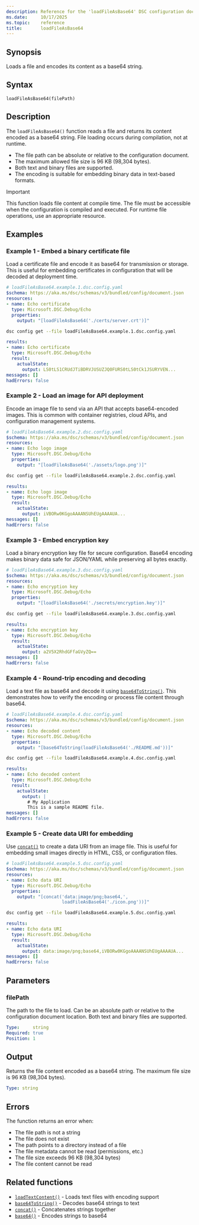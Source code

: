 ```yaml
---
description: Reference for the 'loadFileAsBase64' DSC configuration document function
ms.date:     10/17/2025
ms.topic:    reference
title:       loadFileAsBase64
---
```


## Synopsis

Loads a file and encodes its content as a base64 string.

## Syntax

```Syntax
loadFileAsBase64(filePath)
```

## Description

The `loadFileAsBase64()` function reads a file and returns its content encoded
as a base64 string. File loading occurs during compilation, not at runtime.

- The file path can be absolute or relative to the configuration document.
- The maximum allowed file size is 96 KB (98,304 bytes).
- Both text and binary files are supported.
- The encoding is suitable for embedding binary data in text-based formats.

> [!IMPORTANT]
> This function loads file content at compile time. The file must be accessible
> when the configuration is compiled and executed. For runtime file operations, use an
> appropriate resource.

## Examples

### Example 1 - Embed a binary certificate file

Load a certificate file and encode it as base64 for transmission or storage.
This is useful for embedding certificates in configuration that will be decoded
at deployment time.

```yaml
# loadFileAsBase64.example.1.dsc.config.yaml
$schema: https://aka.ms/dsc/schemas/v3/bundled/config/document.json
resources:
- name: Echo certificate
  type: Microsoft.DSC.Debug/Echo
  properties:
    output: "[loadFileAsBase64('./certs/server.crt')]"
```

```bash
dsc config get --file loadFileAsBase64.example.1.dsc.config.yaml
```

```yaml
results:
- name: Echo certificate
  type: Microsoft.DSC.Debug/Echo
  result:
    actualState:
      output: LS0tLS1CRUdJTiBDRVJUSUZJQ0FURS0tLS0tCk1JSURYVEN...
messages: []
hadErrors: false
```

### Example 2 - Load an image for API deployment

Encode an image file to send via an API that accepts base64-encoded images.
This is common with container registries, cloud APIs, and configuration
management systems.

```yaml
# loadFileAsBase64.example.2.dsc.config.yaml
$schema: https://aka.ms/dsc/schemas/v3/bundled/config/document.json
resources:
- name: Echo logo image
  type: Microsoft.DSC.Debug/Echo
  properties:
    output: "[loadFileAsBase64('./assets/logo.png')]"
```

```bash
dsc config get --file loadFileAsBase64.example.2.dsc.config.yaml
```

```yaml
results:
- name: Echo logo image
  type: Microsoft.DSC.Debug/Echo
  result:
    actualState:
      output: iVBORw0KGgoAAAANSUhEUgAAAAUA...
messages: []
hadErrors: false
```

### Example 3 - Embed encryption key

Load a binary encryption key file for secure configuration. Base64 encoding
makes binary data safe for JSON/YAML while preserving all bytes exactly.

```yaml
# loadFileAsBase64.example.3.dsc.config.yaml
$schema: https://aka.ms/dsc/schemas/v3/bundled/config/document.json
resources:
- name: Echo encryption key
  type: Microsoft.DSC.Debug/Echo
  properties:
    output: "[loadFileAsBase64('./secrets/encryption.key')]"
```

```bash
dsc config get --file loadFileAsBase64.example.3.dsc.config.yaml
```

```yaml
results:
- name: Echo encryption key
  type: Microsoft.DSC.Debug/Echo
  result:
    actualState:
      output: a2V5X2RhdGFfaGVyZQ==
messages: []
hadErrors: false
```

### Example 4 - Round-trip encoding and decoding

Load a text file as base64 and decode it using [`base64ToString()`][00]. This
demonstrates how to verify the encoding or process file content through base64.

```yaml
# loadFileAsBase64.example.4.dsc.config.yaml
$schema: https://aka.ms/dsc/schemas/v3/bundled/config/document.json
resources:
- name: Echo decoded content
  type: Microsoft.DSC.Debug/Echo
  properties:
    output: "[base64ToString(loadFileAsBase64('./README.md'))]"
```

```bash
dsc config get --file loadFileAsBase64.example.4.dsc.config.yaml
```

```yaml
results:
- name: Echo decoded content
  type: Microsoft.DSC.Debug/Echo
  result:
    actualState:
      output: |
        # My Application
        This is a sample README file.
messages: []
hadErrors: false
```

### Example 5 - Create data URI for embedding

Use [`concat()`][01] to create a data URI from an image file. This is useful
for embedding small images directly in HTML, CSS, or configuration files.

```yaml
# loadFileAsBase64.example.5.dsc.config.yaml
$schema: https://aka.ms/dsc/schemas/v3/bundled/config/document.json
resources:
- name: Echo data URI
  type: Microsoft.DSC.Debug/Echo
  properties:
    output: "[concat('data:image/png;base64,',
                     loadFileAsBase64('./icon.png'))]"
```

```bash
dsc config get --file loadFileAsBase64.example.5.dsc.config.yaml
```

```yaml
results:
- name: Echo data URI
  type: Microsoft.DSC.Debug/Echo
  result:
    actualState:
      output: data:image/png;base64,iVBORw0KGgoAAAANSUhEUgAAAAUA...
messages: []
hadErrors: false
```

## Parameters

### filePath

The path to the file to load. Can be an absolute path or relative to the
configuration document location. Both text and binary files are supported.

```yaml
Type:     string
Required: true
Position: 1
```

## Output

Returns the file content encoded as a base64 string. The maximum file size is
96 KB (98,304 bytes).

```yaml
Type: string
```

## Errors

The function returns an error when:

- The file path is not a string
- The file does not exist
- The path points to a directory instead of a file
- The file metadata cannot be read (permissions, etc.)
- The file size exceeds 96 KB (98,304 bytes)
- The file content cannot be read

## Related functions

- [`loadTextContent()`][02] - Loads text files with encoding support
- [`base64ToString()`][00] - Decodes base64 strings to text
- [`concat()`][01] - Concatenates strings together
- [`base64()`][03] - Encodes strings to base64

<!-- Link reference definitions -->
[00]: ./base64ToString.md
[01]: ./concat.md
[02]: ./loadTextContent.md
[03]: ./base64.md
